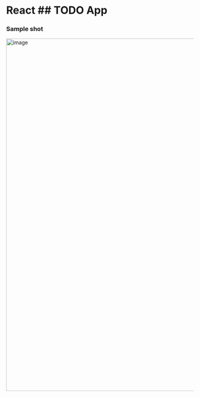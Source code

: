 # React   ## TODO App
### Sample shot

<img width="949" alt="image" src="https://user-images.githubusercontent.com/80634110/167082079-3632f0ff-53e9-4392-ac1a-75b8b23891b9.png">



